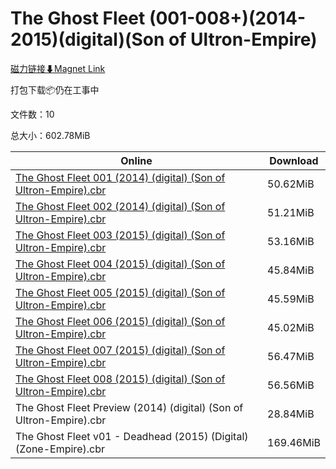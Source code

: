 # The Ghost Fleet (001-008+)(2014-2015)(digital)(Son of Ultron-Empire)

[磁力链接⬇Magnet Link](magnet:?xt=urn:btih:44b988550687278196f143e699090e561c10b196&dn=The%20Ghost%20Fleet%20%28001-008%2B%29%282014-2015%29%28digital%29%28Son%20of%20Ultron-Empire%29)

打包下载📦仍在工事中

文件数：10

总大小：602.78MiB

Online | Download
--- | ---
[The Ghost Fleet 001 (2014) (digital) (Son of Ultron-Empire).cbr](https://github.com/alicewish/markdown/blob/master/comic/Ghost-Fleet-001-2014-digital-Son-of-Ultron-Empire-cbr.md) | 50.62MiB
[The Ghost Fleet 002 (2014) (digital) (Son of Ultron-Empire).cbr](https://github.com/alicewish/markdown/blob/master/comic/Ghost-Fleet-002-2014-digital-Son-of-Ultron-Empire-cbr.md) | 51.21MiB
[The Ghost Fleet 003 (2015) (digital) (Son of Ultron-Empire).cbr](https://github.com/alicewish/markdown/blob/master/comic/Ghost-Fleet-003-2015-digital-Son-of-Ultron-Empire-cbr.md) | 53.16MiB
[The Ghost Fleet 004 (2015) (digital) (Son of Ultron-Empire).cbr](https://github.com/alicewish/markdown/blob/master/comic/Ghost-Fleet-004-2015-digital-Son-of-Ultron-Empire-cbr.md) | 45.84MiB
[The Ghost Fleet 005 (2015) (digital) (Son of Ultron-Empire).cbr](https://github.com/alicewish/markdown/blob/master/comic/Ghost-Fleet-005-2015-digital-Son-of-Ultron-Empire-cbr.md) | 45.59MiB
[The Ghost Fleet 006 (2015) (digital) (Son of Ultron-Empire).cbr](https://github.com/alicewish/markdown/blob/master/comic/Ghost-Fleet-006-2015-digital-Son-of-Ultron-Empire-cbr.md) | 45.02MiB
[The Ghost Fleet 007 (2015) (digital) (Son of Ultron-Empire).cbr](https://github.com/alicewish/markdown/blob/master/comic/Ghost-Fleet-007-2015-digital-Son-of-Ultron-Empire-cbr.md) | 56.47MiB
[The Ghost Fleet 008 (2015) (digital) (Son of Ultron-Empire).cbr](https://github.com/alicewish/markdown/blob/master/comic/Ghost-Fleet-008-2015-digital-Son-of-Ultron-Empire-cbr.md) | 56.56MiB
The Ghost Fleet Preview (2014) (digital) (Son of Ultron-Empire).cbr | 28.84MiB
The Ghost Fleet v01 - Deadhead (2015) (Digital) (Zone-Empire).cbr | 169.46MiB